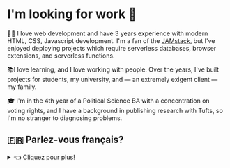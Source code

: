 <h1>I'm looking for work 👋</h1>

👨‍💻 I love web development and have 3 years experience with modern HTML, CSS, Javascript development. I'm a fan of the [JAMstack](), but I've enjoyed deploying projects which require serverless databases, browser extensions, and serverless functions.

📚I love learning, and I love working with people. Over the years, I've built projects for students, my university, and — an extremely exigent client — my family.

🎓 I'm in the 4th year of a Political Science BA with a concentration on voting rights, and I have a background in publishing research with Tufts, so I'm no stranger to diagnosing problems.

<h2>🇫🇷 Parlez-vous français?</h2>
<details>
  <summary>👈 Cliquez pour plus!</summary>

<h3>Je cherche un emploi —   <a href="mailto: contact@jamestedesco.me?subject=Parlons de la programmation!">contactez-moi!</a></h3>

👨‍💻 J'ai familiarité avec HTML, CSS, Javascript, et plusieurs choses de la JAMstack (Javascript, APIs, & Markdown). Actuellement, je déploie mes sites de SSG avec le framework d'Eleventy sur Netlify. J'aime bien developer les applications pour une bonne expérience de l'utilisateur. 

📚J'adore apprendre, et mon dossier le montre. J'ai la capacité de surmonter les obstacles et résoudre les problèmes.

🗺 Je suis arrivé des États-Unis à Caen, en Normandie en janvier, parce que j'avais le désir d'apprendre et améliorer mon français. Pour le moment, j'ai un niveau de français B1, alors je pense que c'est un niveau suffisant pour les fonctions basique, mais j'aimerais — bien sûr — apprendre beaucoup plus. La vie en france? Je l'adore!
</details>
